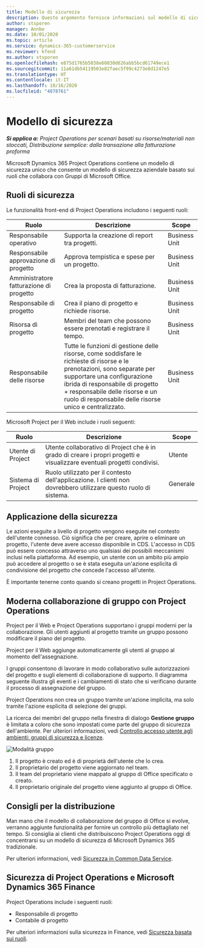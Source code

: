 ```yaml
---
title: Modello di sicurezza
description: Questo argomento fornisce informazioni sul modello di sicurezza in Dynamics 365 Project Operations.
author: stsporen
manager: Annbe
ms.date: 10/01/2020
ms.topic: article
ms.service: dynamics-365-customerservice
ms.reviewer: kfend
ms.author: stsporen
ms.openlocfilehash: e875d1765b5038e60830d626abb5bcd61749ece1
ms.sourcegitcommit: 11a61db54119503e82faec5f99c4273e8d1247e5
ms.translationtype: HT
ms.contentlocale: it-IT
ms.lasthandoff: 10/16/2020
ms.locfileid: "4078761"
---
```

# <a name="security-model"></a>Modello di sicurezza

_**Si applica a:** Project Operations per scenari basati su risorse/materiali non stoccati, Distribuzione semplice: dalla transazione alla fatturazione proforma_

Microsoft Dynamics 365 Project Operations contiene un modello di sicurezza unico che consente un modello di sicurezza aziendale basato sui ruoli che collabora con Gruppi di Microsoft Office. 


## <a name="security-roles"></a>Ruoli di sicurezza
Le funzionalità front-end di Project Operations includono i seguenti ruoli:

| Ruolo                          | Descrizione                                                                                                                                                                 | Scope |
|-------------------------------|-----------------------------------------------------------------------------------------------------------------------------------------------------------------------------|------|
| Responsabile operativo              | Supporta la creazione di report tra progetti.                                                                                                            | Business Unit              |
| Responsabile approvazione di progetto              | Approva tempistica e spese per un progetto.                                                                                                                              | Business Unit |
| Amministratore fatturazione di progetto | Crea la proposta di fatturazione.                                                                                                                                                 | Business Unit |
| Responsabile di progetto               | Crea il piano di progetto e richiede risorse.                                                                                                                              | Business Unit |
| Risorsa di progetto              | Membri del team che possono essere prenotati e registrare il tempo.                                                                                                          | Business Unit|
| Responsabile delle risorse              | Tutte le funzioni di gestione delle risorse, come soddisfare le richieste di risorse e le prenotazioni, sono separate per supportare una configurazione ibrida di responsabile di progetto + responsabile delle risorse e un ruolo di responsabile delle risorse unico e centralizzato. | Business Unit |


Microsoft Project per il Web include i ruoli seguenti:

| Ruolo           | Descrizione                                                                                                        | Scope  |
|----------------|--------------------------------------------------------------------------------------------------------------------|--------|
| Utente di Project   | Utente collaborativo di Project che è in grado di creare i propri progetti e visualizzare eventuali progetti condivisi. | Utente   |
| Sistema di Project | Ruolo utilizzato per il contesto dell'applicazione. I clienti non dovrebbero utilizzare questo ruolo di sistema.                                    | Generale |

## <a name="security-enforcement"></a>Applicazione della sicurezza
Le azioni eseguite a livello di progetto vengono eseguite nel contesto dell'utente connesso. Ciò significa che per creare, aprire o eliminare un progetto, l'utente deve avere accesso disponibile in CDS. L'accesso in CDS può essere concesso attraverso uno qualsiasi dei possibili meccanismi inclusi nella piattaforma. Ad esempio, un utente con un ambito più ampio può accedere al progetto o se è stata eseguita un'azione esplicita di condivisione del progetto che concede l'accesso all'utente.

È importante tenerne conto quando si creano progetti in Project Operations.

## <a name="modern-group-collaboration-with-project-operations"></a>Moderna collaborazione di gruppo con Project Operations
Project per il Web e Project Operations supportano i gruppi moderni per la collaborazione. Gli utenti aggiunti al progetto tramite un gruppo possono modificare il piano del progetto.

Project per il Web aggiunge automaticamente gli utenti al gruppo al momento dell'assegnazione.

I gruppi consentono di lavorare in modo collaborativo sulle autorizzazioni del progetto e sugli elementi di collaborazione di supporto. Il diagramma seguente illustra gli eventi e i cambiamenti di stato che si verificano durante il processo di assegnazione del gruppo.

Project Operations non crea un gruppo tramite un'azione implicita, ma solo tramite l'azione esplicita di selezione dei gruppi.

La ricerca dei membri del gruppo nella finestra di dialogo **Gestione gruppo** è limitata a coloro che sono impostati come parte del gruppo di sicurezza dell'ambiente. Per ulteriori informazioni, vedi [Controllo accesso utente agli ambienti: gruppi di sicurezza e licenze](https://docs.microsoft.com/power-platform/admin/control-user-access).

![Modalità gruppo](./media/groupsmode.png)

1. Il progetto è creato ed è di proprietà dell'utente che lo crea.
2. Il proprietario del progetto viene aggiornato nel team.
3. Il team del proprietario viene mappato al gruppo di Office specificato o creato.
4. Il proprietario originale del progetto viene aggiunto al gruppo di Office.

## <a name="deployment-recommendation"></a>Consigli per la distribuzione
Man mano che il modello di collaborazione del gruppo di Office si evolve, verranno aggiunte funzionalità per fornire un controllo più dettagliato nel tempo. Si consiglia ai clienti che distribuiscono Project Operations oggi di concentrarsi su un modello di sicurezza di Microsoft Dynamics 365 tradizionale.

Per ulteriori informazioni, vedi [Sicurezza in Common Data Service](https://docs.microsoft.com/power-platform/admin/wp-security).

## <a name="project-operations-and-microsoft-dynamics-365-finance-security"></a>Sicurezza di Project Operations e Microsoft Dynamics 365 Finance
Project Operations include i seguenti ruoli:

- Responsabile di progetto
- Contabile di progetto

Per ulteriori informazioni sulla sicurezza in Finance, vedi [Sicurezza basata sui ruoli](https://docs.microsoft.com/dynamics365/fin-ops-core/dev-itpro/sysadmin/role-based-security).


